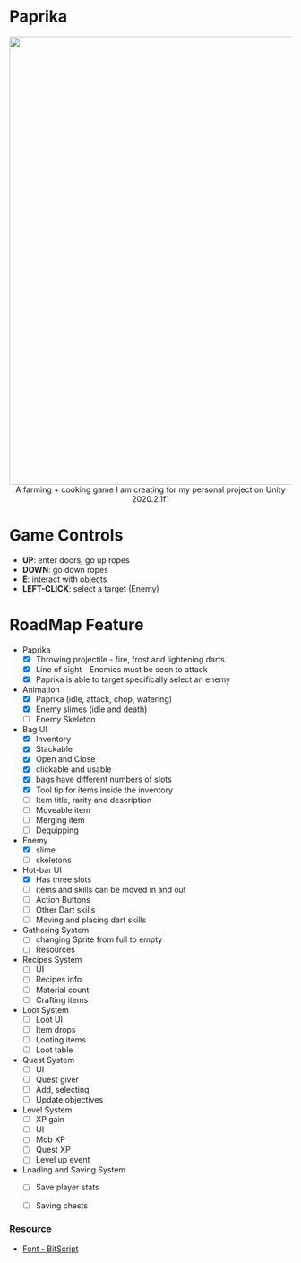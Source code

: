 # Paprika
<p align="center">
  <img width="800" src="https://media1.tenor.com/images/8f841f01f675e508290dc4f1af652af0/tenor.gif"><br>
    A farming + cooking game I am creating for my personal project on Unity 2020.2.1f1
</p>

# Game Controls
* **UP**: enter doors, go up ropes
* **DOWN**: go down ropes
* **E**: interact with objects
* **LEFT-CLICK**: select a target (Enemy)


# RoadMap Feature

* Paprika
    - [x] Throwing projectile - fire, frost and lightening darts
    - [x] Line of sight - Enemies must be seen to attack
    - [x] Paprika is able to target specifically select an enemy

* Animation 
    - [x] Paprika (idle, attack, chop, watering)
    - [x] Enemy slimes (idle and death)
    - [ ] Enemy Skeleton

* Bag UI 
    - [x] Inventory
    - [x] Stackable 
    - [x] Open and Close 
    - [x] clickable and usable 
    - [x] bags have different numbers of slots
    - [x] Tool tip for items inside the inventory
    - [ ] Item  title, rarity and description
    - [ ] Moveable item
    - [ ] Merging item
    - [ ] Dequipping

* Enemy 
    - [x] slime
    - [ ] skeletons 

* Hot-bar UI 
    - [x] Has three slots
    - [ ] items and skills can be moved in and out
    - [ ] Action Buttons
    - [ ] Other Dart skills    
    - [ ] Moving and placing dart skills

* Gathering System
    - [ ] changing Sprite from full to empty 
    - [ ] Resources

* Recipes System
    - [ ] UI 
    - [ ] Recipes info
    - [ ] Material count
    - [ ] Crafting items

* Loot System
    - [ ] Loot UI
    - [ ] Item drops
    - [ ] Looting items
    - [ ] Loot table

* Quest System
    - [ ] UI
    - [ ] Quest giver
    - [ ] Add, selecting 
    - [ ] Update objectives

* Level System
    - [ ] XP gain
    - [ ] UI
    - [ ] Mob XP
    - [ ] Quest XP
    - [ ] Level up event

* Loading and Saving System
    - [ ] Save player stats
    - [ ] Saving chests


### Resource
* [Font - BitScript](https://opengameart.org/content/bitscript-true-type-font)
